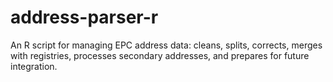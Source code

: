 # address-parser-r
An R script for managing EPC address data: cleans, splits, corrects, merges with registries, processes secondary addresses, and prepares for future integration.

